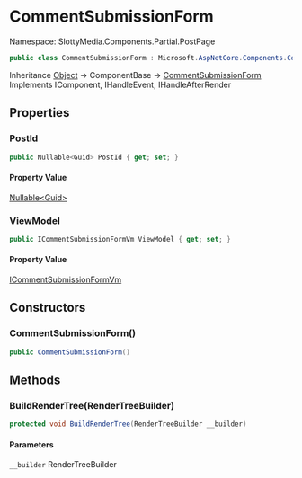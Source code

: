 # CommentSubmissionForm

Namespace: SlottyMedia.Components.Partial.PostPage

```csharp
public class CommentSubmissionForm : Microsoft.AspNetCore.Components.ComponentBase, Microsoft.AspNetCore.Components.IComponent, Microsoft.AspNetCore.Components.IHandleEvent, Microsoft.AspNetCore.Components.IHandleAfterRender
```

Inheritance [Object](https://docs.microsoft.com/en-us/dotnet/api/system.object) → ComponentBase → [CommentSubmissionForm](./slottymedia.components.partial.postpage.commentsubmissionform.md)<br>
Implements IComponent, IHandleEvent, IHandleAfterRender

## Properties

### **PostId**

```csharp
public Nullable<Guid> PostId { get; set; }
```

#### Property Value

[Nullable&lt;Guid&gt;](https://docs.microsoft.com/en-us/dotnet/api/system.nullable-1)<br>

### **ViewModel**

```csharp
public ICommentSubmissionFormVm ViewModel { get; set; }
```

#### Property Value

[ICommentSubmissionFormVm](./slottymedia.backend.viewmodel.interfaces.icommentsubmissionformvm.md)<br>

## Constructors

### **CommentSubmissionForm()**

```csharp
public CommentSubmissionForm()
```

## Methods

### **BuildRenderTree(RenderTreeBuilder)**

```csharp
protected void BuildRenderTree(RenderTreeBuilder __builder)
```

#### Parameters

`__builder` RenderTreeBuilder<br>
